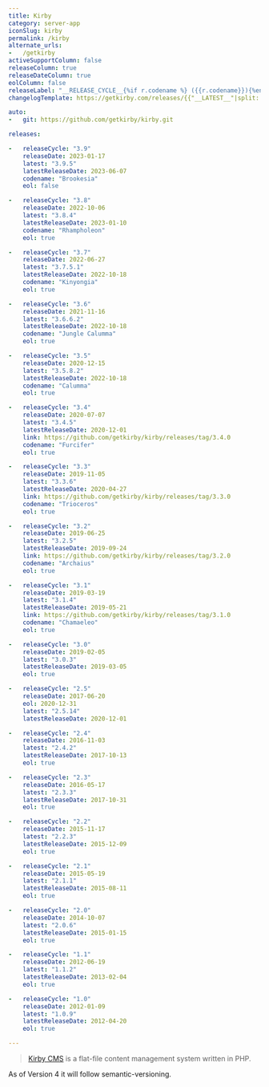 ```yaml
---
title: Kirby
category: server-app
iconSlug: kirby
permalink: /kirby
alternate_urls: 
-   /getkirby
activeSupportColumn: false
releaseColumn: true
releaseDateColumn: true
eolColumn: false
releaseLabel: "__RELEASE_CYCLE__{%if r.codename %} ({{r.codename}}){%endif%}"
changelogTemplate: https://getkirby.com/releases/{{"__LATEST__"|split:'.'|slice:0,2|join:'.'}}

auto:
-   git: https://github.com/getkirby/kirby.git

releases:

-   releaseCycle: "3.9"
    releaseDate: 2023-01-17
    latest: "3.9.5"
    latestReleaseDate: 2023-06-07
    codename: "Brookesia"
    eol: false

-   releaseCycle: "3.8"
    releaseDate: 2022-10-06
    latest: "3.8.4"
    latestReleaseDate: 2023-01-10
    codename: "Rhampholeon"
    eol: true

-   releaseCycle: "3.7"
    releaseDate: 2022-06-27
    latest: "3.7.5.1"
    latestReleaseDate: 2022-10-18
    codename: "Kinyongia"
    eol: true

-   releaseCycle: "3.6"
    releaseDate: 2021-11-16
    latest: "3.6.6.2"
    latestReleaseDate: 2022-10-18
    codename: "Jungle Calumma"
    eol: true

-   releaseCycle: "3.5"
    releaseDate: 2020-12-15
    latest: "3.5.8.2"
    latestReleaseDate: 2022-10-18
    codename: "Calumma"
    eol: true

-   releaseCycle: "3.4"
    releaseDate: 2020-07-07
    latest: "3.4.5"
    latestReleaseDate: 2020-12-01
    link: https://github.com/getkirby/kirby/releases/tag/3.4.0
    codename: "Furcifer"
    eol: true

-   releaseCycle: "3.3"
    releaseDate: 2019-11-05
    latest: "3.3.6"
    latestReleaseDate: 2020-04-27
    link: https://github.com/getkirby/kirby/releases/tag/3.3.0
    codename: "Trioceros"
    eol: true

-   releaseCycle: "3.2"
    releaseDate: 2019-06-25
    latest: "3.2.5"
    latestReleaseDate: 2019-09-24
    link: https://github.com/getkirby/kirby/releases/tag/3.2.0
    codename: "Archaius"
    eol: true

-   releaseCycle: "3.1"
    releaseDate: 2019-03-19
    latest: "3.1.4"
    latestReleaseDate: 2019-05-21
    link: https://github.com/getkirby/kirby/releases/tag/3.1.0
    codename: "Chamaeleo"
    eol: true

-   releaseCycle: "3.0"
    releaseDate: 2019-02-05
    latest: "3.0.3"
    latestReleaseDate: 2019-03-05
    eol: true

-   releaseCycle: "2.5"
    releaseDate: 2017-06-20
    eol: 2020-12-31
    latest: "2.5.14"
    latestReleaseDate: 2020-12-01

-   releaseCycle: "2.4"
    releaseDate: 2016-11-03
    latest: "2.4.2"
    latestReleaseDate: 2017-10-13
    eol: true

-   releaseCycle: "2.3"
    releaseDate: 2016-05-17
    latest: "2.3.3"
    latestReleaseDate: 2017-10-31
    eol: true

-   releaseCycle: "2.2"
    releaseDate: 2015-11-17
    latest: "2.2.3"
    latestReleaseDate: 2015-12-09
    eol: true

-   releaseCycle: "2.1"
    releaseDate: 2015-05-19
    latest: "2.1.1"
    latestReleaseDate: 2015-08-11
    eol: true

-   releaseCycle: "2.0"
    releaseDate: 2014-10-07
    latest: "2.0.6"
    latestReleaseDate: 2015-01-15
    eol: true

-   releaseCycle: "1.1"
    releaseDate: 2012-06-19
    latest: "1.1.2"
    latestReleaseDate: 2013-02-04
    eol: true

-   releaseCycle: "1.0"
    releaseDate: 2012-01-09
    latest: "1.0.9"
    latestReleaseDate: 2012-04-20
    eol: true

---
```


> [Kirby CMS](https://getkirby.com) is a flat-file content management system written in PHP. 

As of Version 4 it will follow semantic-versioning.
